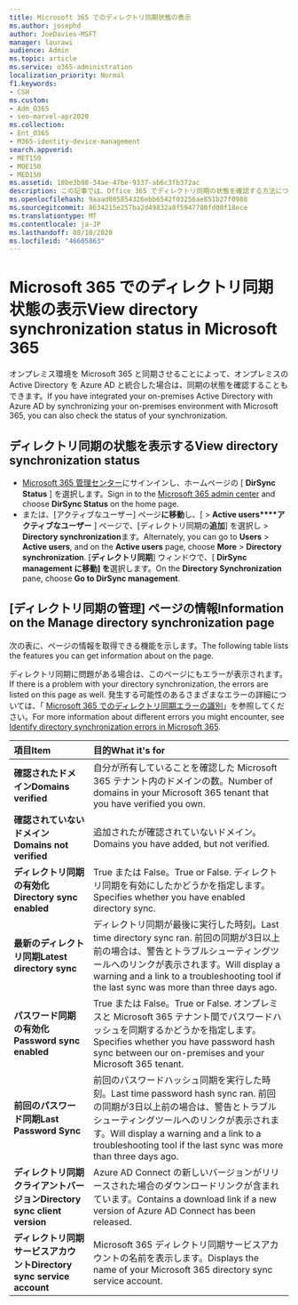 ```yaml
---
title: Microsoft 365 でのディレクトリ同期状態の表示
ms.author: josephd
author: JoeDavies-MSFT
manager: laurawi
audience: Admin
ms.topic: article
ms.service: o365-administration
localization_priority: Normal
f1.keywords:
- CSH
ms.custom:
- Adm_O365
- seo-marvel-apr2020
ms.collection:
- Ent_O365
- M365-identity-device-management
search.appverid:
- MET150
- MOE150
- MED150
ms.assetid: 18be3b98-34ae-47be-9337-ab6c3fb372ac
description: この記事では、Office 365 でディレクトリ同期の状態を確認する方法について説明します。
ms.openlocfilehash: 9aaad085854326ebb6542f03256ae851b27f0980
ms.sourcegitcommit: 8634215e257ba2d49832a8f5947700fd00f18ece
ms.translationtype: MT
ms.contentlocale: ja-JP
ms.lasthandoff: 08/10/2020
ms.locfileid: "46605863"
---
```

# <a name="view-directory-synchronization-status-in-microsoft-365"></a><span data-ttu-id="157a4-103">Microsoft 365 でのディレクトリ同期状態の表示</span><span class="sxs-lookup"><span data-stu-id="157a4-103">View directory synchronization status in Microsoft 365</span></span>

<span data-ttu-id="157a4-104">オンプレミス環境を Microsoft 365 と同期させることによって、オンプレミスの Active Directory を Azure AD と統合した場合は、同期の状態を確認することもできます。</span><span class="sxs-lookup"><span data-stu-id="157a4-104">If you have integrated your on-premises Active Directory with Azure AD by synchronizing your on-premises environment with Microsoft 365, you can also check the status of your synchronization.</span></span>
  
## <a name="view-directory-synchronization-status"></a><span data-ttu-id="157a4-105">ディレクトリ同期の状態を表示する</span><span class="sxs-lookup"><span data-stu-id="157a4-105">View directory synchronization status</span></span>

- <span data-ttu-id="157a4-106">[Microsoft 365 管理センター](https://admin.microsoft.com)にサインインし、ホームページの [ **DirSync Status** ] を選択します。</span><span class="sxs-lookup"><span data-stu-id="157a4-106">Sign in to the [Microsoft 365 admin center](https://admin.microsoft.com) and choose **DirSync Status** on the home page.</span></span>
- <span data-ttu-id="157a4-107">または、[アクティブなユーザー] ページ**に移動**し、[ \> **Active users\*\*\*\*アクティブなユーザー** ] ページで、[ディレクトリ同期の**追加**] を選択し \> **Directory synchronization**ます。</span><span class="sxs-lookup"><span data-stu-id="157a4-107">Alternately, you can go to **Users** \> **Active users**, and on the **Active users** page, choose **More** \> **Directory synchronization**.</span></span> <span data-ttu-id="157a4-108">[**ディレクトリ同期**] ウィンドウで、[ **DirSync management に移動] を**選択します。</span><span class="sxs-lookup"><span data-stu-id="157a4-108">On the **Directory Synchronization** pane, choose **Go to DirSync management**.</span></span>

## <a name="information-on-the-manage-directory-synchronization-page"></a><span data-ttu-id="157a4-109">[ディレクトリ同期の管理] ページの情報</span><span class="sxs-lookup"><span data-stu-id="157a4-109">Information on the Manage directory synchronization page</span></span>

<span data-ttu-id="157a4-110">次の表に、ページの情報を取得できる機能を示します。</span><span class="sxs-lookup"><span data-stu-id="157a4-110">The following table lists the features you can get information about on the page.</span></span>
  
<span data-ttu-id="157a4-111">ディレクトリ同期に問題がある場合は、このページにもエラーが表示されます。</span><span class="sxs-lookup"><span data-stu-id="157a4-111">If there is a problem with your directory synchronization, the errors are listed on this page as well.</span></span> <span data-ttu-id="157a4-112">発生する可能性のあるさまざまなエラーの詳細については、「 [Microsoft 365 でのディレクトリ同期エラーの識別](identify-directory-synchronization-errors.md)」を参照してください。</span><span class="sxs-lookup"><span data-stu-id="157a4-112">For more information about different errors you might encounter, see [Identify directory synchronization errors in Microsoft 365](identify-directory-synchronization-errors.md).</span></span>
  
|<span data-ttu-id="157a4-113">**項目**</span><span class="sxs-lookup"><span data-stu-id="157a4-113">**Item**</span></span>|<span data-ttu-id="157a4-114">**目的**</span><span class="sxs-lookup"><span data-stu-id="157a4-114">**What it's for**</span></span>|
|:-----|:-----|
|<span data-ttu-id="157a4-115">**確認されたドメイン**</span><span class="sxs-lookup"><span data-stu-id="157a4-115">**Domains verified**</span></span> | <span data-ttu-id="157a4-116">自分が所有していることを確認した Microsoft 365 テナント内のドメインの数。</span><span class="sxs-lookup"><span data-stu-id="157a4-116">Number of domains in your Microsoft 365 tenant that you have verified you own.</span></span> |
|<span data-ttu-id="157a4-117">**確認されていないドメイン**</span><span class="sxs-lookup"><span data-stu-id="157a4-117">**Domains not verified**</span></span> | <span data-ttu-id="157a4-118">追加されたが確認されていないドメイン。</span><span class="sxs-lookup"><span data-stu-id="157a4-118">Domains you have added, but not verified.</span></span> |
|<span data-ttu-id="157a4-119">**ディレクトリ同期の有効化**</span><span class="sxs-lookup"><span data-stu-id="157a4-119">**Directory sync enabled**</span></span> |<span data-ttu-id="157a4-120">True または False。</span><span class="sxs-lookup"><span data-stu-id="157a4-120">True or False.</span></span> <span data-ttu-id="157a4-121">ディレクトリ同期を有効にしたかどうかを指定します。</span><span class="sxs-lookup"><span data-stu-id="157a4-121">Specifies whether you have enabled directory sync.</span></span> |
|<span data-ttu-id="157a4-122">**最新のディレクトリ同期**</span><span class="sxs-lookup"><span data-stu-id="157a4-122">**Latest directory sync**</span></span> | <span data-ttu-id="157a4-123">ディレクトリ同期が最後に実行した時刻。</span><span class="sxs-lookup"><span data-stu-id="157a4-123">Last time directory sync ran.</span></span> <span data-ttu-id="157a4-124">前回の同期が3日以上前の場合は、警告とトラブルシューティングツールへのリンクが表示されます。</span><span class="sxs-lookup"><span data-stu-id="157a4-124">Will display a warning and a link to a troubleshooting tool if the last sync was more than three days ago.</span></span> |
|<span data-ttu-id="157a4-125">**パスワード同期の有効化**</span><span class="sxs-lookup"><span data-stu-id="157a4-125">**Password sync enabled**</span></span> | <span data-ttu-id="157a4-126">True または False。</span><span class="sxs-lookup"><span data-stu-id="157a4-126">True or False.</span></span> <span data-ttu-id="157a4-127">オンプレミスと Microsoft 365 テナント間でパスワードハッシュを同期するかどうかを指定します。</span><span class="sxs-lookup"><span data-stu-id="157a4-127">Specifies whether you have password hash sync between our on-premises and your Microsoft 365 tenant.</span></span> |
|<span data-ttu-id="157a4-128">**前回のパスワード同期**</span><span class="sxs-lookup"><span data-stu-id="157a4-128">**Last Password Sync**</span></span> | <span data-ttu-id="157a4-129">前回のパスワードハッシュ同期を実行した時刻。</span><span class="sxs-lookup"><span data-stu-id="157a4-129">Last time password hash sync ran.</span></span> <span data-ttu-id="157a4-130">前回の同期が3日以上前の場合は、警告とトラブルシューティングツールへのリンクが表示されます。</span><span class="sxs-lookup"><span data-stu-id="157a4-130">Will display a warning and a link to a troubleshooting tool if the last sync was more than three days ago.</span></span> |
|<span data-ttu-id="157a4-131">**ディレクトリ同期クライアントバージョン**</span><span class="sxs-lookup"><span data-stu-id="157a4-131">**Directory sync client version**</span></span> | <span data-ttu-id="157a4-132">Azure AD Connect の新しいバージョンがリリースされた場合のダウンロードリンクが含まれています。</span><span class="sxs-lookup"><span data-stu-id="157a4-132">Contains a download link if a new version of Azure AD Connect has been released.</span></span> |
|<span data-ttu-id="157a4-133">**ディレクトリ同期サービスアカウント**</span><span class="sxs-lookup"><span data-stu-id="157a4-133">**Directory sync service account**</span></span> | <span data-ttu-id="157a4-134">Microsoft 365 ディレクトリ同期サービスアカウントの名前を表示します。</span><span class="sxs-lookup"><span data-stu-id="157a4-134">Displays the name of your Microsoft 365 directory sync service account.</span></span> |